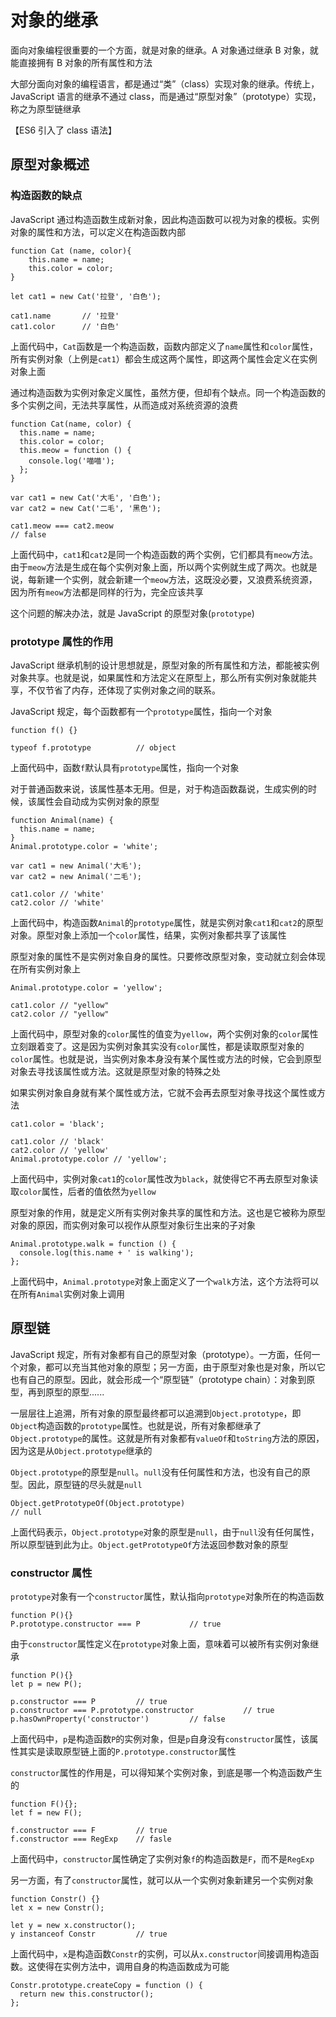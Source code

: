 # 对象的继承

面向对象编程很重要的一个方面，就是对象的继承。A 对象通过继承 B 对象，就能直接拥有 B 对象的所有属性和方法

大部分面向对象的编程语言，都是通过“类”（class）实现对象的继承。传统上，JavaScript 语言的继承不通过 class，而是通过“原型对象”（prototype）实现，称之为原型链继承

【ES6 引入了 class 语法】

## 原型对象概述

### 构造函数的缺点

JavaScript 通过构造函数生成新对象，因此构造函数可以视为对象的模板。实例对象的属性和方法，可以定义在构造函数内部

```
function Cat (name, color){
    this.name = name;
    this.color = color;
}

let cat1 = new Cat('拉登', '白色');

cat1.name       // '拉登'
cat1.color      // '白色'
```

上面代码中，`Cat`函数是一个构造函数，函数内部定义了`name`属性和`color`属性，所有实例对象（上例是`cat1`）都会生成这两个属性，即这两个属性会定义在实例对象上面

通过构造函数为实例对象定义属性，虽然方便，但却有个缺点。同一个构造函数的多个实例之间，无法共享属性，从而造成对系统资源的浪费

```
function Cat(name, color) {
  this.name = name;
  this.color = color;
  this.meow = function () {
    console.log('喵喵');
  };
}

var cat1 = new Cat('大毛', '白色');
var cat2 = new Cat('二毛', '黑色');

cat1.meow === cat2.meow
// false
```

上面代码中，`cat1`和`cat2`是同一个构造函数的两个实例，它们都具有`meow`方法。由于`meow`方法是生成在每个实例对象上面，所以两个实例就生成了两次。也就是说，每新建一个实例，就会新建一个`meow`方法，这既没必要，又浪费系统资源，因为所有`meow`方法都是同样的行为，完全应该共享

这个问题的解决办法，就是 JavaScript 的原型对象(`prototype`)

### prototype 属性的作用

JavaScript 继承机制的设计思想就是，原型对象的所有属性和方法，都能被实例对象共享。也就是说，如果属性和方法定义在原型上，那么所有实例对象就能共享，不仅节省了内存，还体现了实例对象之间的联系。

JavaScript 规定，每个函数都有一个`prototype`属性，指向一个对象

```
function f() {}

typeof f.prototype          // object
```

上面代码中，函数`f`默认具有`prototype`属性，指向一个对象

对于普通函数来说，该属性基本无用。但是，对于构造函数磊说，生成实例的时候，该属性会自动成为实例对象的原型

```
function Animal(name) {
  this.name = name;
}
Animal.prototype.color = 'white';

var cat1 = new Animal('大毛');
var cat2 = new Animal('二毛');

cat1.color // 'white'
cat2.color // 'white'
```

上面代码中，构造函数`Animal`的`prototype`属性，就是实例对象`cat1`和`cat2`的原型对象。原型对象上添加一个`color`属性，结果，实例对象都共享了该属性

原型对象的属性不是实例对象自身的属性。只要修改原型对象，变动就立刻会体现在所有实例对象上

```
Animal.prototype.color = 'yellow';

cat1.color // "yellow"
cat2.color // "yellow"
```

上面代码中，原型对象的`color`属性的值变为`yellow`，两个实例对象的`color`属性立刻跟着变了。这是因为实例对象其实没有`color`属性，都是读取原型对象的`color`属性。也就是说，当实例对象本身没有某个属性或方法的时候，它会到原型对象去寻找该属性或方法。这就是原型对象的特殊之处

如果实例对象自身就有某个属性或方法，它就不会再去原型对象寻找这个属性或方法

```
cat1.color = 'black';

cat1.color // 'black'
cat2.color // 'yellow'
Animal.prototype.color // 'yellow';
```

上面代码中，实例对象`cat1`的`color`属性改为`black`，就使得它不再去原型对象读取`color`属性，后者的值依然为`yellow`

原型对象的作用，就是定义所有实例对象共享的属性和方法。这也是它被称为原型对象的原因，而实例对象可以视作从原型对象衍生出来的子对象

```
Animal.prototype.walk = function () {
  console.log(this.name + ' is walking');
};
```

上面代码中，`Animal.prototype`对象上面定义了一个`walk`方法，这个方法将可以在所有`Animal`实例对象上调用

## 原型链

JavaScript 规定，所有对象都有自己的原型对象（prototype）。一方面，任何一个对象，都可以充当其他对象的原型；另一方面，由于原型对象也是对象，所以它也有自己的原型。因此，就会形成一个“原型链”（prototype chain）：对象到原型，再到原型的原型......

一层层往上追溯，所有对象的原型最终都可以追溯到`Object.prototype`，即`Object`构造函数的`prototype`属性。也就是说，所有对象都继承了`Object.prototype`的属性。这就是所有对象都有`valueOf`和`toString`方法的原因，因为这是从`Object.prototype`继承的

`Object.prototype`的原型是`null`。`null`没有任何属性和方法，也没有自己的原型。因此，原型链的尽头就是`null`

```
Object.getPrototypeOf(Object.prototype)
// null
```

上面代码表示，`Object.prototype`对象的原型是`null`，由于`null`没有任何属性，所以原型链到此为止。`Object.getPrototypeOf`方法返回参数对象的原型

### constructor 属性

`prototype`对象有一个`constructor`属性，默认指向`prototype`对象所在的构造函数

```
function P(){}
P.prototype.constructor === P           // true
```

由于`constructor`属性定义在`prototype`对象上面，意味着可以被所有实例对象继承

```
function P(){}
let p = new P();

p.constructor === P         // true
p.constructor === P.prototype.constructor           // true
p.hasOwnProperty('constructor')         // false
```

上面代码中，`p`是构造函数`P`的实例对象，但是`p`自身没有`constructor`属性，该属性其实是读取原型链上面的`P.prototype.constructor`属性

`constructor`属性的作用是，可以得知某个实例对象，到底是哪一个构造函数产生的

```
function F(){};
let f = new F();

f.constructor === F         // true
f.constructor === RegExp    // fasle
```

上面代码中，`constructor`属性确定了实例对象`f`的构造函数是`F`，而不是`RegExp`

另一方面，有了`constructor`属性，就可以从一个实例对象新建另一个实例对象

```
function Constr() {}
let x = new Constr();

let y = new x.constructor();
y instanceof Constr         // true
```

上面代码中，`x`是构造函数`Constr`的实例，可以从`x.constructor`间接调用构造函数。这使得在实例方法中，调用自身的构造函数成为可能

```
Constr.prototype.createCopy = function () {
  return new this.constructor();
};
```